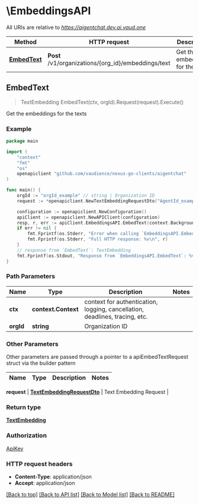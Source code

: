 # \EmbeddingsAPI

All URIs are relative to *https://aigentchat.dev.ai.vaud.one*

Method | HTTP request | Description
------------- | ------------- | -------------
[**EmbedText**](EmbeddingsAPI.md#EmbedText) | **Post** /v1/organizations/{org_id}/embeddings/text | Get the embeddings for the texts



## EmbedText

> TextEmbedding EmbedText(ctx, orgId).Request(request).Execute()

Get the embeddings for the texts



### Example

```go
package main

import (
	"context"
	"fmt"
	"os"
	openapiclient "github.com/vaudience/nexus-go-clients/aigentchat"
)

func main() {
	orgId := "orgId_example" // string | Organization ID
	request := *openapiclient.NewTextEmbeddingRequestDto("AgentId_example", []openapiclient.TextEmbeddingItemDto{*openapiclient.NewTextEmbeddingItemDto("Text_example")}) // TextEmbeddingRequestDto | Text Embedding Request

	configuration := openapiclient.NewConfiguration()
	apiClient := openapiclient.NewAPIClient(configuration)
	resp, r, err := apiClient.EmbeddingsAPI.EmbedText(context.Background(), orgId).Request(request).Execute()
	if err != nil {
		fmt.Fprintf(os.Stderr, "Error when calling `EmbeddingsAPI.EmbedText``: %v\n", err)
		fmt.Fprintf(os.Stderr, "Full HTTP response: %v\n", r)
	}
	// response from `EmbedText`: TextEmbedding
	fmt.Fprintf(os.Stdout, "Response from `EmbeddingsAPI.EmbedText`: %v\n", resp)
}
```

### Path Parameters


Name | Type | Description  | Notes
------------- | ------------- | ------------- | -------------
**ctx** | **context.Context** | context for authentication, logging, cancellation, deadlines, tracing, etc.
**orgId** | **string** | Organization ID | 

### Other Parameters

Other parameters are passed through a pointer to a apiEmbedTextRequest struct via the builder pattern


Name | Type | Description  | Notes
------------- | ------------- | ------------- | -------------

 **request** | [**TextEmbeddingRequestDto**](TextEmbeddingRequestDto.md) | Text Embedding Request | 

### Return type

[**TextEmbedding**](TextEmbedding.md)

### Authorization

[ApiKey](../README.md#ApiKey)

### HTTP request headers

- **Content-Type**: application/json
- **Accept**: application/json

[[Back to top]](#) [[Back to API list]](../README.md#documentation-for-api-endpoints)
[[Back to Model list]](../README.md#documentation-for-models)
[[Back to README]](../README.md)

